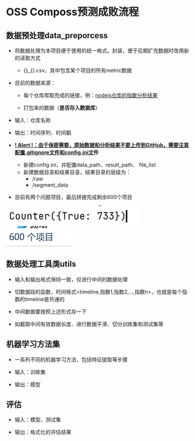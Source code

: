 # OSS Composs预测成败流程

## 数据预处理data_preporcess

- 将数据处理为本项目便于使用的统一格式。封装，便于后期扩充数据时改用新的读取方式
  
  - {}\_{}.csv，其中包含某个项目的所有metric数据

- 目前的数据来源：
  
  - 每个仓库爬取完成的链接，例：[nodejs仓库的指数分析结果]("https://oss-compass.org/analyze?label=https%3A%2F%2Fgithub.com%2Fnodejs%2Fnode&level=repo")
  
  - 打包来的数据（**是否存入数据库**）

- 输入：仓库名称

- 输出：时间序列、时间戳

- **<u>! Alert !：由于保密需要，原始数据和分析结果不要上传到GitHub，需要注意配置.gitignore文件和config.ini文</u>件**

  - 新建config.ini，并配置data_path、result_path、 file_list
  - 新建数据目录和结果目录，结果目录的层级为：
    - /raw
    - /segment_data
- 目前有两个问题项目，最后拼接完成剩余600个项目

![img.png](img.png)![img_1.png](img_1.png)


## 数据处理工具类utils

- 输入和输出格式保持一致，仅进行中间的数据处理

- 切数据段的函数，时间格式<timeline,指数1,指数2,...,指数n>，也就是每个指数的timeline是共通的

- 中间数据要按照上述形式存一下

- 如截取中间有效数据长度、进行数据平滑、切分训练集和测试集等

## 机器学习方法集

- 一系列不同的机器学习方法，包括特征提取等步骤

- 输入：训练集

- 输出：模型

## 评估

- 输入：模型、测试集

- 输出：格式化的评估结果
